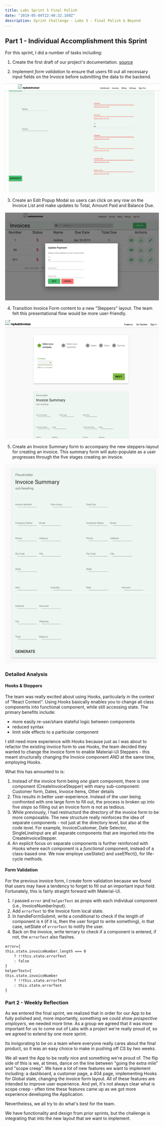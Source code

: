 ```yaml
---
title: Labs Sprint 5 Final Polish
date: "2019-05-04T22:40:32.169Z"
description: Sprint Challenge - Labs 5 - Final Polish & Beyond
---
```


## Part 1 - Individual Accomplishment this Sprint

For this sprint, I did a number of tasks including:

1. Create the first draft of our project's documentation. [source](https://github.com/Lambda-School-Labs/labspt2-auto-invoicer/blob/master/README2.md)

2. Implement _form validation_ to ensure that users fill out all necessary input fields on the Invoice before submitting the data to the backend.

![Form Validation](./form-validation.png)

3. Create an Edit Popup Modal so users can click on any row on the Invoice List and make updates to Total, Amount Paid and Balance Due.

![Edit Modal](./edit-modal.png)

4. Transition Invoice Form content to a new "Steppers" layout. The team felt this presentational flow would be more user-friendly.

![Invoice Steppers](./invoice-steppers.png)

5. Create an Invoice Summary form to accompany the new steppers-layout for creating an invoice. This summary form will auto-populate as a user progresses through the five stages creating an invoice.

![Invoice Summary Card](./invoice-summary-card.png)

### Detailed Analysis

#### Hooks & Steppers

The team was really excited about using Hooks, particularly in the context of "React Context". Using Hooks basically enables you to change all class components into functional component, while still accessing state. The primary benefits include:

- more easily re-use/share stateful logic between components
- reduced syntax
- limit side effects to a particular component

I still need more experience with Hooks because just as I was about to refactor the existing invoice form to use Hooks, the team decided they wanted to change the invoice form to enable Material-UI Steppers - this meant structurally changing the Invoice component _AND_ at the same time, employing Hooks.

What this has amounted to is:

1. Instead of the invoice form being _one_ giant component, there is one component (CreateInvoiceStepper) with many sub-component: Customer form, Dates, Invoice Items, Other details
2. This results in better user-experience. Instead of the user being confronted with one large form to fill out, the process is broken up into five _steps_ so filling out an invoice form is not as tedious.
3. While previously, I had restructurd the directory of the invoice form to be more composable. The new structure really reinforces the idea of separate components - not just at the directory level, but also at the code level. For example, InvoiceCustomer, Date Selector, SingleLineInput are all separate components that are imported into the CreateInvoiceStepper.
4. An explicit focus on separate components is further reinforced with Hooks where each component is a _functional_ component, instead of a class-based one. We now employe useState() and useEffect(), for life-cycle methods.

#### Form Validation

For the previous invoice form, I create form validation because we found that users may have a tendency to forget to fill out an important input field. Fortunately, this is fairly straight forward with Material-UI.

1. I passed `error` and `helperText` as props with each individual component (i.e., InvoiceNumberInput).
2. Add `errorText` to the Invoice form local state.
3. In handleFormSubmit, write a conditional to check if the length of component is `0` (if it is, then the user forgot to write something), in that case, setState of `errorText` to notify the user.
4. Back on the invoice, write ternary to check if a component is entered, if not, the `errorText` also flashes.

```
error={
this.state.invoiceNumber.length === 0
    ? !!this.state.errorText
    : false
}
helperText={
this.state.invoiceNumber
    ? !!this.state.errorText
    : this.state.errorText
}
```

### Part 2 - Weekly Reflection

As we entered the final sprint, we realized that in order for our App to be fully polished and, more importantly, something we could show _prospective employers_, we needed more time. As a group we agreed that it was more important for us to come out of Labs with a project we're really proud of, so we agreed to extend by one more sprint.

Its invigorating to be on a team where everyone really cares about the final product, so it was an easy choice to make in pushing off CS by two weeks.

We all want the App to be _really_ nice and something we're proud of. The flip side of this is we, at times, dance on the line between "going the extra mile" and "scope creep". We have a lot of new features we want to implement including: a dashboard, a customer page, a 404 page, implementing Hooks for Global state, changing the invoice form layout. All of these features are intended to improve user experience. And yet, it's not always clear what is scope creep - often time these features came up as we got more experience developing the Application.

Nevertheless, we all try to do what's best for the team.

We have functionality and design from prior sprints, but the challenge is integrating that into the new layout that we want to implement.
